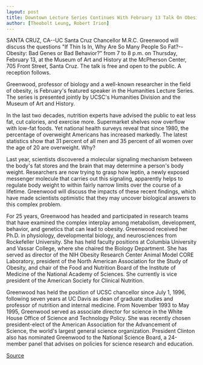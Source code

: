 ```yaml
---
layout: post
title: Downtown Lecture Series Continues With February 13 Talk On Obesity By UC Santa Cruz Chancellor
author: [Theobolt Leung, Robert Irion]
---
```


SANTA CRUZ, CA--UC Santa Cruz Chancellor M.R.C. Greenwood will  discuss the questions "If Thin Is In, Why Are So Many People So  Fat?--Obesity: Bad Genes or Bad Behavior?" from 7 to 8 p.m. on  Thursday, February 13, at the Museum of Art and History at the  McPherson Center, 705 Front Street, Santa Cruz. The talk is free and  open to the public. A reception follows.

Greenwood, professor of biology and a well-known researcher  in the field of obesity, is February's featured speaker in the  Humanities Lecture Series. The series is presented jointly by UCSC's  Humanities Division and the Museum of Art and History.

In the last two decades, nutrition experts have advised the  public to eat less fat, cut calories, and exercise more. Supermarket  shelves now overflow with low-fat foods. Yet national health  surveys reveal that since 1980, the percentage of overweight  Americans has increased markedly. The latest statistics show that  31 percent of all men and 35 percent of all women over the age of 20  are overweight. Why?

Last year, scientists discovered a molecular signaling  mechanism between the body's fat stores and the brain that may  determine a person's body weight. Researchers are now trying to  grasp how leptin, a newly exposed messenger molecule that carries  out this signaling, apparently helps to regulate body weight to  within fairly narrow limits over the course of a lifetime. Greenwood  will discuss the impacts of these recent findings, which have made  scientists optimistic that they may uncover biological answers to  this complex problem.

For 25 years, Greenwood has headed and participated in  research teams that have examined the complex interplay among  metabolism, development, behavior, and genetics that can lead to  obesity. Greenwood received her Ph.D. in physiology, developmental  biology, and neurosciences from Rockefeller University. She has held  faculty positions at Columbia University and Vassar College, where  she chaired the Biology Department. She has served as director of  the NIH Obesity Research Center Animal Model CORE Laboratory,  president of the North American Association for the Study of  Obesity, and chair of the Food and Nutrition Board of the Institute of  Medicine of the National Academy of Sciences. She currently is vice  president of the American Society for Clinical Nutrition.

Greenwood has held the position of UCSC chancellor since July 1, 1996, following seven years at UC Davis as dean of graduate  studies and professor of nutrition and internal medicine. From  November 1993 to May 1995, Greenwood served as associate  director for science in the White House Office of Science and  Technology Policy. She was recently chosen president-elect of the  American Association for the Advancement of Science, the world's  largest general science organization. President Clinton also has  nominated Greenwood to the National Science Board, a 24-member  panel that advises on policies for science research and education.

[Source](http://www1.ucsc.edu/news_events/press_releases/archive/96-97/01-97/012797-Chancellor_Greenwoo.html "Permalink to 012797-Chancellor_Greenwoo")
